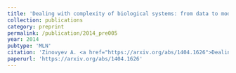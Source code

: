 ```yaml
---
title: 'Dealing with complexity of biological systems: from data to models'
collection: publications
category: preprint
permalink: /publication/2014_pre005
year: 2014
pubtype: 'MLN'
citation: 'Zinovyev A. <a href="https://arxiv.org/abs/1404.1626">Dealing with complexity of biological systems: from data to models (HDR thesis)</a>. 2014. Arxiv preprint 1404.1626'
paperurl: 'https://arxiv.org/abs/1404.1626'
---
```

